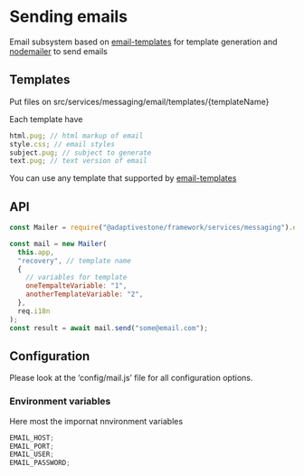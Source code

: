 # Sending emails

Email subsystem based on [email-templates](https://github.com/forwardemail/email-templates) for template generation and [nodemailer](https://github.com/nodemailer/nodemailer) to send emails

## Templates

Put files on src/services/messaging/email/templates/{templateName}

Each template have

```js
html.pug; // html markup of email
style.css; // email styles
subject.pug; // subject to generate
text.pug; // text version of email
```

You can use any template that supported by [email-templates](https://github.com/forwardemail/email-templates)

## API

```js
const Mailer = require("@adaptivestone/framework/services/messaging").email;

const mail = new Mailer(
  this.app,
  "recovery", // template name
  {
    // variables for template
    oneTempalteVariable: "1",
    anotherTemplateVariable: "2",
  },
  req.i18n
);
const result = await mail.send("some@email.com");
```

## Configuration

Please look at the ‘config/mail.js’ file for all configuration options.

### Environment variables

Here most the impornat nnvironment variables

```js
EMAIL_HOST;
EMAIL_PORT;
EMAIL_USER;
EMAIL_PASSWORD;
```
